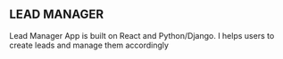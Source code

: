 ## LEAD MANAGER

Lead Manager App is built on React and Python/Django. I helps users to create leads and manage them accordingly
